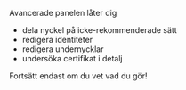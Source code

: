 [//]: # (NOTERING: Var vänlig och sätt varje mening på sin egna rad, Transifex sätter varje rad i sitt eget fält för översättningar!)

Avancerade panelen låter dig
* dela nyckel på icke-rekommenderade sätt
* redigera identiteter
* redigera undernycklar
* undersöka certifikat i detalj

Fortsätt endast om du vet vad du gör!